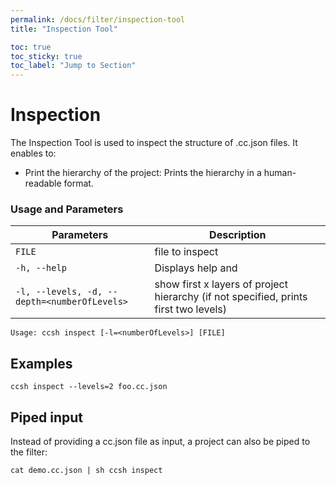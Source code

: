 ```yaml
---
permalink: /docs/filter/inspection-tool
title: "Inspection Tool"

toc: true
toc_sticky: true
toc_label: "Jump to Section"
---
```

# Inspection

The Inspection Tool is used to inspect the structure of .cc.json files. It enables to:

- Print the hierarchy of the project: Prints the hierarchy in a human-readable format.

### Usage and Parameters

| Parameters                                   | Description                                                                          |
|----------------------------------------------|--------------------------------------------------------------------------------------|
| `FILE`                                       | file to inspect                                                                      |
| `-h, --help`                                 | Displays help and                                                                    |
| `-l, --levels, -d, --depth=<numberOfLevels>` | show first x layers of project hierarchy (if not specified, prints first two levels) |

```
Usage: ccsh inspect [-l=<numberOfLevels>] [FILE]
```

## Examples

```
ccsh inspect --levels=2 foo.cc.json
```


## Piped input

Instead of providing a cc.json file as input, a project can also be piped to the filter:

```
cat demo.cc.json | sh ccsh inspect
```
